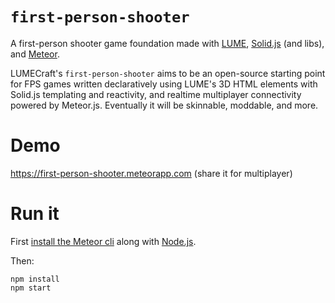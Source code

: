 # `first-person-shooter`

A first-person shooter game foundation made with [LUME](https://lume.io/),
[Solid.js](https://solidjs.com/) (and libs), and
[Meteor](https://www.meteor.com/).

LUMECraft's `first-person-shooter` aims to be an open-source starting point for
FPS games written declaratively using LUME's 3D HTML elements with Solid.js
templating and reactivity, and realtime multiplayer connectivity powered by
Meteor.js. Eventually it will be skinnable, moddable, and more.

# Demo

https://first-person-shooter.meteorapp.com (share it for multiplayer)

# Run it

First [install the Meteor cli](https://www.meteor.com/developers/install) along with [Node.js](https://nodejs.org).

Then:

```
npm install
npm start
```
